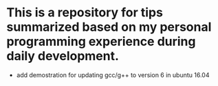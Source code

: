 # This is a repository for tips summarized based on my personal programming experience during daily development.
  * add demostration for updating gcc/g++ to version 6 in ubuntu 16.04